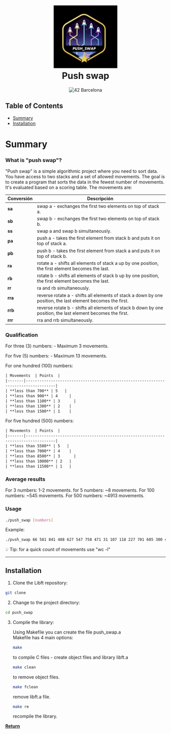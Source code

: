 <div align="center">
<h1 align="center">
    <img src="./img.png" width= "200px">
    <br>Push swap</br>
</h1>
<p align="center">
    <img src="https://img.shields.io/badge/Barcelona-100000?style=flat-square&logo=42&logoColor=white&labelColor=000000&color=000000" alt="42 Barcelona"/>
</p>
</div>

## Table of Contents
- [Summary](#-summary)
- [Installation](#-installation)


# Summary

### What is "push swap"?
"Push swap" is a simple algorithmic project where you need to sort data. You have access to two stacks and a set of allowed movements. The goal is to create a program that sorts the data in the fewest number of movements. It's evaluated based on a scoring table. The movements are: 

| Conversión  | Descripción|
|-------|-----------------------------------------------------------------------------------|
| **sa** | swap a - exchanges the first two elements on top of stack a.   |
| **sb** | swap b - exchanges the first two elements on top of stack b.  	|
| **ss** | swap a and swap b simultaneously.        |
| **pa** | push a - takes the first element from stack b and puts it on top of stack a.		|  
| **pb** | push b - takes the first element from stack a and puts it on top of stack b.  	|
| **ra** | rotate a - shifts all elements of stack a up by one position, the first element becomes the last.      |
| **rb** | rotate b - shifts all elements of stack b up by one position, the first element becomes the last.               				|
| **rr** | ra and rb simultaneously.               				|
| **rra** | reverse rotate a - shifts all elements of stack a down by one position, the last element becomes the first.                				|
| **rrb** | reverse rotate b - shifts all elements of stack b down by one position, the last element becomes the first.                				|
| **rrr** | rra and rrb simultaneously.               				|

### Qualification

For three (3) numbers: 
    - Maximum 3 movements.

For five (5) numbers:
    - Maximum 13 movements.

For one hundred (100) numbers:

    | Movements  | Points  |
    |-------|-----------------------------------------------------------------------------------|
    | **less than 700** | 5   |
    | **less than 900** | 4  	|
    | **less than 1100** | 3      |
    | **less than 1300** | 2	|  
    | **less than 1500** | 1 	|

For five hundred (500) numbers:

    | Movements  | Points  |
    |-------|-----------------------------------------------------------------------------------|
    | **less than 5500** | 5   |
    | **less than 7000** | 4  	|
    | **less than 8500** | 3      |
    | **less than 10000** | 2	|  
    | **less than 11500** | 1 	|

### Average results

For 3 numbers: 1-2 movements.
for 5 numbers: ~8 movements.
For 100 numbers: ~545 movements.
For 500 numbers: ~4913 movements.

### Usage

```sh
./push_swap [numbers]
```

Example: 

```sh
./push_swap 66 581 841 488 627 547 758 471 31 107 118 227 701 605 300 405 464 830 115 624
```
💡 Tip: for a quick count of movements use "wc -l"


---
## Installation

1. Clone the Libft repository:
```sh
git clone
```

2. Change to the project directory:
```sh
cd push_swap
```

3. Compile the library:

    Using Makefile you can create the file push_swap.a<br/>
    Makefile has 4 main options:<br/>
    ```sh
    make
    ```
    to compile C files - create object files and library libft.a
    ```sh
    make clean
    ```
    to remove object files.
    ```sh
    make fclean
    ```
    remove libft.a file.
    ```sh
    make re
    ```
    recompile the library.



[**Return**](#Top)
